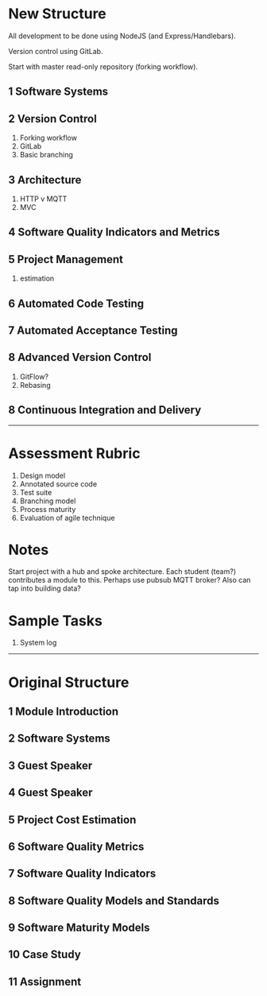 
# New Structure

All development to be done using NodeJS (and Express/Handlebars).

Version control using GitLab.

Start with master read-only repository (forking workflow).

## 1 Software Systems

## 2 Version Control

1. Forking workflow
2. GitLab
3. Basic branching

## 3 Architecture

1. HTTP v MQTT
2. MVC

## 4 Software Quality Indicators and Metrics

## 5 Project Management

1. estimation

## 6 Automated Code Testing

## 7 Automated Acceptance Testing

## 8 Advanced Version Control

1. GitFlow?
1. Rebasing

## 8 Continuous Integration and Delivery

----

# Assessment Rubric

1. Design model
2. Annotated source code
3. Test suite
4. Branching model
5. Process maturity
6. Evaluation of agile technique

# Notes

Start project with a hub and spoke architecture. Each student (team?) contributes a module to this. Perhaps use pubsub MQTT broker? Also can tap into building data?

# Sample Tasks

1. System log

----

# Original Structure

## 1 Module Introduction

## 2 Software Systems

## 3 Guest Speaker

## 4 Guest Speaker

## 5 Project Cost Estimation

## 6 Software Quality Metrics

## 7 Software Quality Indicators

## 8 Software Quality Models and Standards

## 9 Software Maturity Models

## 10 Case Study

## 11 Assignment
